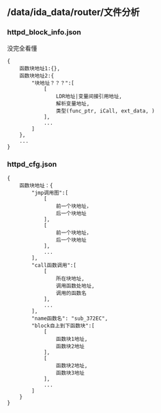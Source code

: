 
## /data/ida_data/router/文件分析
### httpd_block_info.json
没完全看懂
```
{
	函数块地址1:{},
	函数块地址2:{
		"块地址？？？":[
			[
				LDR地址|变量间接引用地址,
				解析变量地址,
				类型(func_ptr, iCall, ext_data, )
			],
			...
		]
	},
	...
}
```

### httpd_cfg.json
```
{
	函数块地址：{
		"jmp调用图":[
			[
				前一个块地址，
				后一个块地址
			],
			[
				前一个块地址，
				后一个块地址
			],
			...
		],
		"call函数调用":[
			[
				所在块地址,
				调用函数处地址,
				调用的函数名
			],
			...
		],
		"name函数名": "sub_372EC",
		"block自上到下函数块":[
			[
				函数块1地址,
				函数块2地址
			],
			[
				函数块2地址,
				函数块3地址
			],
			...
		]
	}
}
```

